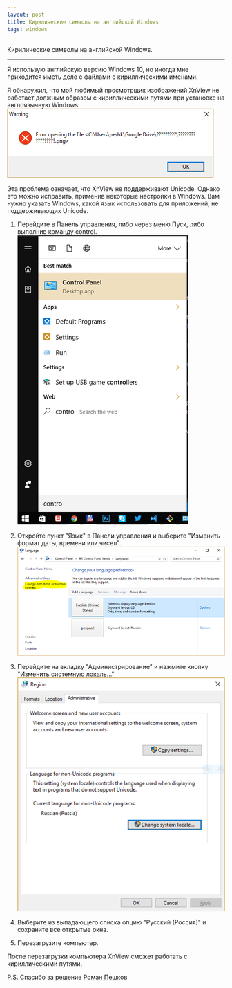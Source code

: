 ```yaml
---
layout: post
title: Кирилические символы на английской Windows
tags: windows
---
```

Кирилические символы на английской Windows.

---

Я использую английскую версию Windows 10, но иногда мне приходится иметь дело с файлами с кириллическими именами.

Я обнаружил, что мой любимый просмотрщик изображений XnView не работает должным образом с кириллическими путями при установке на англоязычную Windows:
![Кирилические символы на английской Windows](/assets\cyrilicsymbols\lscxvx0y.bmp)

Эта проблема означает, что XnView не поддерживают Unicode. Однако это можно исправить, применив некоторые настройки в Windows. Вам нужно указать Windows, какой язык использовать для приложений, не поддерживающих Unicode.

1. Перейдите в Панель управления, либо через меню Пуск, либо выполнив команду control.
![Кирилические символы на английской Windows](/assets\cyrilicsymbols\zdowdbao.bmp)

2. Откройте пункт "Язык" в Панели управления и выберите "Изменить формат даты, времени или чисел".
![Кирилические символы на английской Windows](/assets\cyrilicsymbols\cjkzdks5.bmp)

3. Перейдите на вкладку "Администрирование" и нажмите кнопку "Изменить системную локаль..."
![Кирилические символы на английской Windows](/assets\cyrilicsymbols\k8df1a77.bmp)

4. Выберите из выпадающего списка опцию "Русский (Россия)" и сохраните все открытые окна.

5. Перезагрузите компьютер.

После перезагрузки компьютера XnView сможет работать с кириллическими путями.

P.S. Спасибо за решение [Роман Пешков](https://rpeshkov.net/blog/cyrillic-symbols-on-english-windows/)
